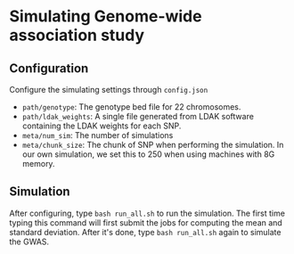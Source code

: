 # Simulating Genome-wide association study

## Configuration
Configure the simulating settings through `config.json`
- `path/genotype`: The genotype bed file for 22 chromosomes.
- `path/ldak_weights`: A single file generated from LDAK software containing the LDAK weights for each SNP.
- `meta/num_sim`: The number of simulations
- `meta/chunk_size`: The chunk of SNP when performing the simulation. In our own simulation, we set this to 250 when using machines with 8G memory.

## Simulation
After configuring, type `bash run_all.sh` to run the simulation. The first time typing this command will first submit the jobs for computing the mean and standard deviation. After it's done, type `bash run_all.sh` again to simulate the GWAS.
